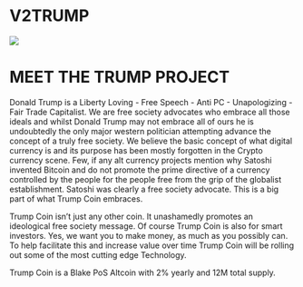 # V2TRUMP 
![](https://github.com/nogit0/V2TRUMP/blob/master/U/AI/ArtBoard%20Image%20(419).jpg)

# MEET THE TRUMP PROJECT

Donald Trump is a Liberty Loving - Free Speech - Anti PC - Unapologizing - Fair Trade Capitalist. We are free society advocates who embrace all those ideals and whilst Donald Trump may not embrace all of ours he is undoubtedly the only major western politician attempting advance the concept of a truly free society. We believe the basic concept of what digital currency is and its purpose has been mostly forgotten in the Crypto currency scene. Few, if any alt currency projects mention why Satoshi invented Bitcoin and do not promote the prime directive of a currency controlled by the people for the people free from the grip of the globalist establishment. Satoshi was clearly a free society advocate. This is a big part of what Trump Coin embraces.

Trump Coin isn’t just any other coin. It unashamedly promotes an ideological free society message. Of course Trump Coin is also for smart investors. Yes, we want you to make money, as much as you possibly can. To help facilitate this and increase value over time Trump Coin will be rolling out some of the most cutting edge Technology.

Trump Coin is a Blake PoS Altcoin with 2% yearly and 12M total supply.
